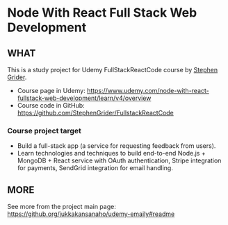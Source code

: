 # Node With React Full Stack Web Development

## WHAT

This is a study project for Udemy FullStackReactCode course by [Stephen Grider](https://www.udemy.com/user/sgslo/).

* Course page in Udemy: https://www.udemy.com/node-with-react-fullstack-web-development/learn/v4/overview
* Course code in GitHub: https://github.com/StephenGrider/FullstackReactCode

### Course project target

* Build a full-stack app (a service for requesting feedback from users).
* Learn technologies and techniques to build end-to-end Node.js + MongoDB + React service with OAuth authentication, Stripe integration for payments, SendGrid integration for email handling.

## MORE

See more from the project main page: https://github.org/jukkakansanaho/udemy-emaily#readme
